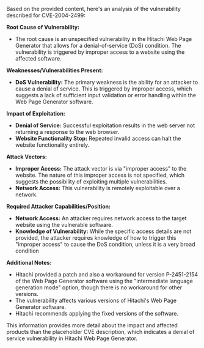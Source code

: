 Based on the provided content, here's an analysis of the vulnerability described for CVE-2004-2499:

**Root Cause of Vulnerability:**

- The root cause is an unspecified vulnerability in the Hitachi Web Page Generator that allows for a denial-of-service (DoS) condition. The vulnerability is triggered by improper access to a website using the affected software.

**Weaknesses/Vulnerabilities Present:**

- **DoS Vulnerability:** The primary weakness is the ability for an attacker to cause a denial of service. This is triggered by improper access, which suggests a lack of sufficient input validation or error handling within the Web Page Generator software.

**Impact of Exploitation:**

- **Denial of Service:** Successful exploitation results in the web server not returning a response to the web browser.
- **Website Functionality Stop:** Repeated invalid access can halt the website functionality entirely.

**Attack Vectors:**

- **Improper Access:** The attack vector is via "improper access" to the website. The nature of this improper access is not specified, which suggests the possibility of exploiting multiple vulnerabilities.
- **Network Access:** This vulnerability is remotely exploitable over a network.

**Required Attacker Capabilities/Position:**

- **Network Access:** An attacker requires network access to the target website using the vulnerable software.
- **Knowledge of Vulnerability:** While the specific access details are not provided, the attacker requires knowledge of how to trigger this "improper access" to cause the DoS condition, unless it is a very broad condition

**Additional Notes:**

-   Hitachi provided a patch and also a workaround for version P-2451-2154 of the Web Page Generator software using the "intermediate language generation mode" option, though there is no workaround for other versions.
-   The vulnerability affects various versions of Hitachi's Web Page Generator software.
-   Hitachi recommends applying the fixed versions of the software.

This information provides more detail about the impact and affected products than the placeholder CVE description, which indicates a denial of service vulnerability in Hitachi Web Page Generator.